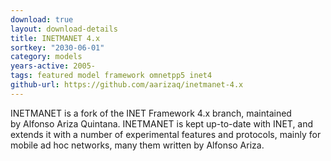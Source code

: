 ```yaml
---
download: true
layout: download-details
title: INETMANET 4.x
sortkey: "2030-06-01"
category: models
years-active: 2005-
tags: featured model framework omnetpp5 inet4
github-url: https://github.com/aarizaq/inetmanet-4.x
---
```


INETMANET is a fork of the INET Framework 4.x branch, maintained by Alfonso
Ariza Quintana. INETMANET is kept up-to-date with INET, and extends it
with a number of experimental features and protocols, mainly for mobile
ad hoc networks, many them written by Alfonso Ariza.
